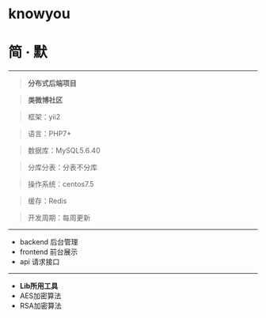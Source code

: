 # knowyou
# 简 · 默
-----

>  **分布式后端项目**

> **类微博社区**

> 框架：yii2

> 语言：PHP7+

> 数据库：MySQL5.6.40

> 分库分表：分表不分库

> 操作系统：centos7.5

> 缓存：Redis

> 开发周期：每周更新

----
* backend   后台管理
* frontend  前台展示
* api       请求接口
----
* **Lib所用工具**
* AES加密算法
* RSA加密算法
